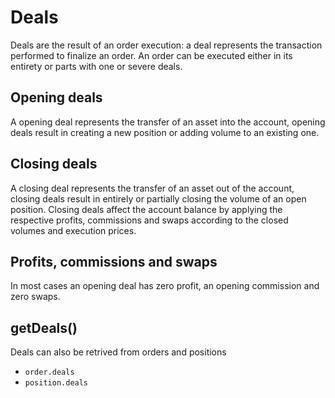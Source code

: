 # Deals
Deals are the result of an order execution: a deal represents the transaction
performed to finalize an order. An order can be executed either in its 
entirety or parts with one or severe deals.

## Opening deals
A opening deal represents the transfer of an asset into the account, opening deals
result in creating a new position or adding volume to an existing one.

## Closing deals
A closing deal represents the transfer of an asset out of the account, closing deals
result in entirely or partially closing the volume of an open position. Closing deals
affect the account balance by applying the respective profits, commissions and swaps according
to the closed volumes and execution prices.

## Profits, commissions and swaps
In most cases an opening deal has zero profit, an opening commission and zero swaps.

## getDeals()
Deals can also be retrived from orders and positions
- `order.deals`
- `position.deals`
